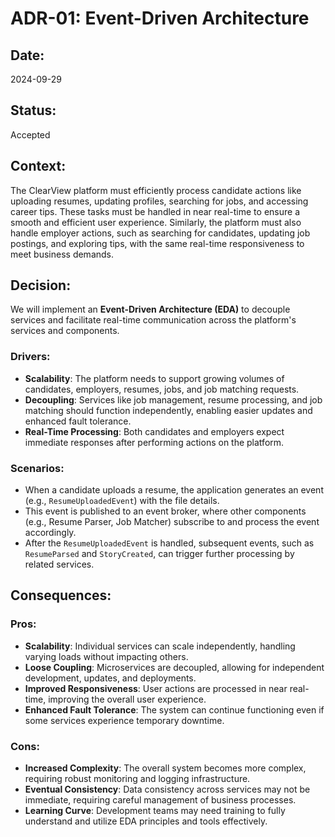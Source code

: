 

# ADR-01: Event-Driven Architecture

## Date:
2024-09-29

## Status:
Accepted

## Context:
The ClearView platform must efficiently process candidate actions like uploading resumes, updating profiles, searching for jobs, and accessing career tips. These tasks must be handled in near real-time to ensure a smooth and efficient user experience. Similarly, the platform must also handle employer actions, such as searching for candidates, updating job postings, and exploring tips, with the same real-time responsiveness to meet business demands.

## Decision:
We will implement an **Event-Driven Architecture (EDA)** to decouple services and facilitate real-time communication across the platform's services and components.

### Drivers:
- **Scalability**: The platform needs to support growing volumes of candidates, employers, resumes, jobs, and job matching requests.
- **Decoupling**: Services like job management, resume processing, and job matching should function independently, enabling easier updates and enhanced fault tolerance.
- **Real-Time Processing**: Both candidates and employers expect immediate responses after performing actions on the platform.

### Scenarios:
- When a candidate uploads a resume, the application generates an event (e.g., `ResumeUploadedEvent`) with the file details.
- This event is published to an event broker, where other components (e.g., Resume Parser, Job Matcher) subscribe to and process the event accordingly.
- After the `ResumeUploadedEvent` is handled, subsequent events, such as `ResumeParsed` and `StoryCreated`, can trigger further processing by related services.

## Consequences:

### Pros:
- **Scalability**: Individual services can scale independently, handling varying loads without impacting others.
- **Loose Coupling**: Microservices are decoupled, allowing for independent development, updates, and deployments.
- **Improved Responsiveness**: User actions are processed in near real-time, improving the overall user experience.
- **Enhanced Fault Tolerance**: The system can continue functioning even if some services experience temporary downtime.

### Cons:
- **Increased Complexity**: The overall system becomes more complex, requiring robust monitoring and logging infrastructure.
- **Eventual Consistency**: Data consistency across services may not be immediate, requiring careful management of business processes.
- **Learning Curve**: Development teams may need training to fully understand and utilize EDA principles and tools effectively.
